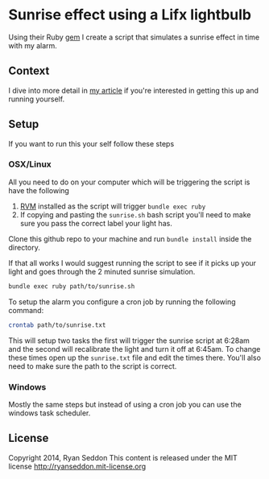# Sunrise effect using a Lifx lightbulb

Using their Ruby [gem](https://github.com/lifx/lifx-gem) I create a script that simulates a sunrise effect in time with my alarm.

## Context

I dive into more detail in [my article](http://www.thecssninja.com/hacking/sunrise-lifx) if you're interested in getting this up and running yourself.

## Setup

If you want to run this your self follow these steps

### OSX/Linux

All you need to do on your computer which will be triggering the script is have the following

1. [RVM](http://rvm.io/rvm/install) installed as the script will trigger `bundle exec ruby`
2. If copying and pasting the `sunrise.sh` bash script you'll need to make sure you pass the correct label your light has.

Clone this github repo to your machine and run `bundle install` inside the directory.

If that all works I would suggest running the script to see if it picks up your light and goes through the 2 minuted sunrise simulation.

```bash
bundle exec ruby path/to/sunrise.sh
```

To setup the alarm you configure a cron job by running the following command:

```bash
crontab path/to/sunrise.txt
```

This will setup two tasks the first will trigger the sunrise script at 6:28am and the second will recalibrate the light and turn it off at 6:45am. To change these times open up the `sunrise.txt` file and edit the times there. You'll also need to make sure the path to the script is correct.

### Windows

Mostly the same steps but instead of using a cron job you can use the windows task scheduler.

## License

Copyright 2014, Ryan Seddon
This content is released under the MIT license http://ryanseddon.mit-license.org
